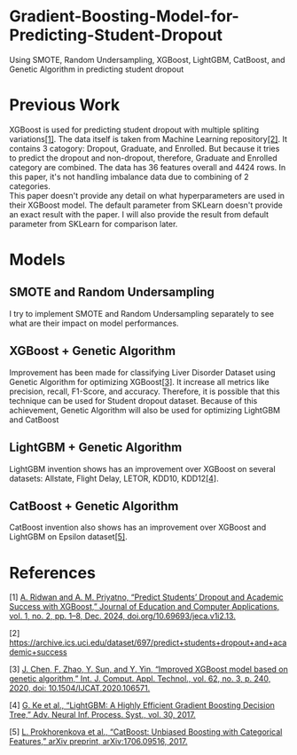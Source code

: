 # Gradient-Boosting-Model-for-Predicting-Student-Dropout
Using SMOTE, Random Undersampling, XGBoost, LightGBM, CatBoost, and Genetic Algorithm in predicting student dropout
# Previous Work
XGBoost is used for predicting student dropout with multiple spliting variations[[1]](#ref1). The data itself is taken from Machine Learning repository[[2]](#ref2). It contains 3 catogory: Dropout, Graduate, and Enrolled. But because it tries to predict the dropout and non-dropout, therefore, Graduate and Enrolled category are combined. The data has 36 features overall and 4424 rows. In this paper, it's not handling imbalance data due to combining of 2 categories.\
This paper doesn't provide any detail on what hyperparameters are used in their XGBoost model. The default parameter from SKLearn doesn't provide an exact result with the paper. I will also provide the result from default parameter from SKLearn for comparison later.
# Models
## SMOTE and Random Undersampling
I try to implement SMOTE and Random Undersampling separately to see what are their impact on model performances.
## XGBoost + Genetic Algorithm
Improvement has been made for classifying Liver Disorder Dataset using Genetic Algorithm for optimizing XGBoost[[3]](#ref3). It increase all metrics like precision, recall, F1-Score, and accuracy. Therefore, it is possible that this technique can be used for Student dropout dataset. Because of this achievement, Genetic Algorithm will also be used for optimizing LightGBM and CatBoost
## LightGBM + Genetic Algorithm
LightGBM invention shows has an improvement over XGBoost on several datasets: Allstate, Flight Delay, LETOR, KDD10, KDD12[[4]](#ref4).
## CatBoost + Genetic Algorithm
CatBoost invention also shows has an improvement over XGBoost and LightGBM on Epsilon dataset[[5]](#ref5).
# References
<a id="ref1"/>

[1] [A. Ridwan and A. M. Priyatno, “Predict Students’ Dropout and Academic Success with XGBoost,” Journal of Education and Computer Applications, vol. 1, no. 2, pp. 1–8, Dec. 2024, doi.org/10.69693/jeca.v1i2.13.](https://jeca.aks.or.id/jeca/article/view/13/6)

<a id="ref2"/>

[2] https://archive.ics.uci.edu/dataset/697/predict+students+dropout+and+academic+success 

<a id="ref3"/>

[3] [J. Chen, F. Zhao, Y. Sun, and Y. Yin, “Improved XGBoost model based on genetic algorithm,” Int. J. Comput. Appl. Technol., vol. 62, no. 3, p. 240, 2020, doi: 10.1504/IJCAT.2020.106571.](https://sci-hub.se/10.1504/ijcat.2020.106571)

<a id="ref4"/>

[4] [G. Ke et al., “LightGBM: A Highly Efficient Gradient Boosting Decision Tree,” Adv. Neural Inf. Process. Syst., vol. 30, 2017.](https://proceedings.neurips.cc/paper_files/paper/2017/file/6449f44a102fde848669bdd9eb6b76fa-Paper.pdf)

<a id="ref5">
  
[5] [L. Prokhorenkova et al., “CatBoost: Unbiased Boosting with Categorical Features,” arXiv preprint, arXiv:1706.09516, 2017.](https://arxiv.org/pdf/1706.09516)
